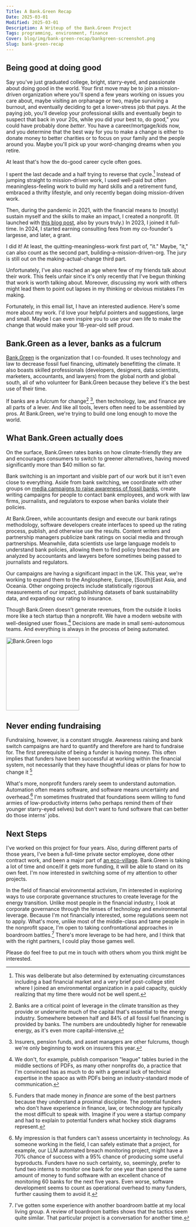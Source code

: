 ```yaml
---
Title: A Bank.Green Recap
Date: 2025-03-01
Modified: 2025-03-01
Description: A Writeup of the Bank.Green Project
Tags: programming, environment, finance
Cover: blog/img/bank-green-recap/bankgreen-screenshot.png
Slug: bank-green-recap
---
```


## Being good at doing good

Say you've just graduated college, bright, starry-eyed, and passionate about doing good in the world. Your first move may be to join a mission-driven organization where you'll spend a few years working on issues you care about, maybe visiting an orphanage or two, maybe surviving a burnout, and eventually deciding to get a lower-stress job that pays. At the paying job, you'll develop your professional skills and eventually begin to suspect that back in your 20s, while you did your best to, do good," you could have probably done _better_. You have a career/mortgage/kids now, and you determine that the best way for you to make a change is either to donate money to better charities or to focus on your family and the people around you. Maybe you'll pick up your word-changing dreams when you retire.

At least that's how the do-good career cycle often goes.

I spent the last decade and a half trying to reverse that cycle.[^1] Instead of jumping straight to mission-driven work, I used well-paid but often meaningless-feeling work to build my hard skills and a retirement fund, embraced a thrifty lifestyle, and only recently began doing mission-driven work.

Then, during the pandemic in 2021, with the financial means to (mostly) sustain myself and the skills to make an impact, I created a nonprofit. (It launched with [this blog post](https://bank.green/blog/cortes-climate-crisis), also by yours truly.) In 2023, I joined it full-time. In 2024, I started earning consulting fees from my co-founder's largesse, and later, a grant.

I did it! At least, the quitting-meaningless-work first part of, "it." Maybe, "it," can also count as the second part, building-a-mission-driven-org. The jury is still out on the making-actual-change third part.

Unfortunately, I've also reached an age where few of my friends talk about their work. This feels unfair since it's only recently that I've begun thinking that work is worth talking about. Moreover, discussing my work with others might lead them to point out lapses in my thinking or obvious mistakes I'm making.

Fortunately, in this email list, I have an interested audience. Here's some more about my work. I'd love your helpful pointers and suggestions, large and small. Maybe I can even inspire you to use your own life to make the change that would make your 18-year-old self proud.


[^1]: This was deliberate but also determined by extenuating circumstances including a bad financial market and a very brief post-college stint where I joined an environmental organization in a paid capacity, quickly realizing that my time there would not be well spent.


## Bank.Green as a lever, banks as a fulcrum

[Bank.Green](https://bank.green) is the organization that I co-founded. It uses technology and law to decrease fossil fuel financing, ultimately benefitting the climate. It also boasts skilled professionals (developers, designers, data scientists, marketers, accountants, and lawyers) from the global north and global south, all of who volunteer for Bank.Green because they believe it's the best use of their time.

If banks are a fulcrum for change[^2] [^3], then technology, law, and finance are all parts of a lever. And like all tools, levers often need to be assembled by pros. At Bank.Green, we're trying to build one long enough to move the world. 

[^2]: Banks are a critical point of leverage in the climate transition as they provide or underwrite much of the capital that's essential to the energy industry. Somewhere between half and 84% of all fossil fuel financing is provided by banks. The numbers are undoubtedly higher for renewable energy, as it's even more capital-intensive. 
[^3]: Insurers, pension funds, and asset managers are other fulcrums, though we're only beginning to work on insurers this year.


## What Bank.Green actually does

On the surface, Bank.Green rates banks on how climate-friendly they are and encourages consumers to switch to greener alternatives, having moved significantly more than $40 million so far.

Bank switching is an important and visible part of our work but it isn't even close to everything. Aside from bank switching, we coordinate with other groups on [media campaigns to raise awareness of fossil banks](https://www.youtube.com/watch?v=v3gABWJhIuw), create writing campaigns for people to contact bank employees, and work with law firms, journalists, and regulators to expose when banks violate their policies.

At Bank.Green, while accountants design and execute our bank ratings methodology, software developers create interfaces to speed up the rating process, publish, and otherwise use the results. Content writers and partnership managers publicize bank ratings on social media and through partnerships. Meanwhile, data scientists use large language models to understand bank policies, allowing them to find policy breaches that are analyzed by accountants and lawyers before sometimes being passed to journalists and regulators.

Our campaigns are having a significant impact in the UK. This year, we're working to expand them to the Anglosphere, Europe, [South]East Asia, and Oceania. Other ongoing projects include statistically rigorous measurements of our impact, publishing datasets of bank sustainability data, and expanding our rating to insurance.

Though Bank.Green doesn't generate revenues, from the outside it looks more like a tech startup than a nonprofit. We have a modern website with well-designed user flows.[^4] Decisions are made in small semi-autonomous teams. And everything is always in the process of being automated.

[^4]: We don't, for example, publish comparison "league" tables buried in the middle sections of PDFs, as many other nonprofits do, a practice that I'm convinced has as much to do with a general lack of technical expertise in the space as with PDFs being an industry-standard mode of communication.

<img src="{static}/blog/img/bank-green-recap/bankgreen-logo.png" alt="Bank.Green logo" width="200"/>

## Never ending fundraising

Fundraising, however, is a constant struggle. Awareness raising and bank switch campaigns are hard to quantify and therefore are hard to fundraise for. The first prerequisite of being a funder is having money. This often implies that funders have been successful at working within the financial system, not necessarily that they have thoughtful ideas or plans for how to change it [^5]

What's more, nonprofit funders rarely seem to understand automation. Automation often means software, and software means uncertainty and overhead.[^6]  I'm sometimes frustrated that foundations seem willing to fund armies of low-productivity interns (who perhaps remind them of their younger starry-eyed selves) but don't want to fund software that can better do those interns' jobs.

[^5]: Funders that made money in _finance_ are some of the best partners because they understand a proximal discipline. The potential funders who don't have experience in finance, law, or technology are typically the most difficult to speak with. Imagine if you were a startup company and had to explain to potential funders what hockey stick diagrams represent.
[^6]: My impression is that funders can't assess uncertainty in technology. As someone working in the field, I can safely estimate that a project, for example, our LLM automated breach monitoring project, might have a 70% chance of success with a 95% chance of producing some useful byproducts. Funders have no such certainty, so, seemingly, prefer to fund two interns to monitor one bank for one year than spend the same amount of money to fund software with an excellent chance of monitoring 60 banks for the next five years. Even worse, software development seems to count as operational overhead to many funders, further causing them to avoid it.

## Next Steps

I've worked on this project for four years. Also, during different parts of those years, I've been a full-time private sector employee, done other contract work, and been a major part of [an eco-village](./intentional-community-governance-structure.html). Bank.Green is taking a lot of time and once/if it gets more funding, it will be able to stand on its own feet. I'm now interested in switching some of my attention to other projects.

In the field of financial environmental activism, I'm interested in exploring ways to use corporate governance structures to create leverage for the energy transition. Unlike most people in the financial industry, I look at corporate governance through the lenses of technology and environmental leverage. Because I'm not financially interested, some regulations seem not to apply. What's more, unlike most of the middle-class and tame people in the nonprofit space, I'm open to taking confrontational approaches in boardroom battles.[^7] There's more leverage to be had here, and I think that with the right partners, I could play those games well.

Please do feel free to put me in touch with others whom you think might be interested.


[^7]: I've gotten some experience with another boardroom battle at my local living group. A review of boardroom battles shows that the tactics seem quite similar. That particular project is a conversation for another time.